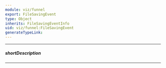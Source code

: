 ```yaml
---
module: viz/funnel
export: FileSavingEvent
type: Object
inherits: FileSavingEventInfo
uid: viz/funnel:FileSavingEvent
generateTypeLink: 
---
```

---
##### shortDescription
<!-- Description goes here -->

---
<!-- Description goes here -->